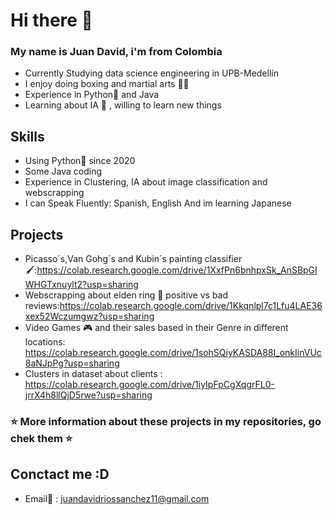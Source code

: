 # Hi there 👋


### My name is Juan David, i'm  from Colombia 

* Currently Studying data science engineering in UPB-Medellín 
* I enjoy doing boxing and martial arts 🥋🥊
* Experience in Python🐍 and Java
* Learning about IA 🤖 , willing to learn new things 

## Skills

* Using Python🐍 since 2020
* Some Java coding
* Experience in Clustering, IA about image classification and webscrapping
* I can Speak Fluently: Spanish, English And im learning Japanese 

## Projects

* Picasso´s,Van Gohg´s and Kubin´s painting classifier 🖌:https://colab.research.google.com/drive/1XxfPn6bnhpxSk_AnSBpGIWHGTxnuylt2?usp=sharing
* Webscrapping about elden ring 👾 positive vs bad reviews:https://colab.research.google.com/drive/1Kkqnlpl7c1Lfu4LAE36xex52Wczumgwz?usp=sharing
* Video Games 🎮 and their sales based in their Genre in different locations: https://colab.research.google.com/drive/1sohSQiyKASDA88I_onkIinVUc8aNJpPg?usp=sharing
* Clusters in dataset about clients : https://colab.research.google.com/drive/1iyIpFpCgXqgrFL0-jrrX4h8llQjD5rwe?usp=sharing



### ⭐ More information about these projects in my repositories, go chek them ⭐

## Conctact me :D 

* Email📧 : juandavidriossanchez11@gmail.com

